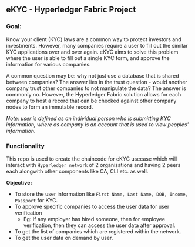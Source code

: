 ## eKYC - Hyperledger Fabric Project

### Goal: 
Know your client (KYC) laws are a common way to protect investors and investments. However, many companies require a user to fill out the similar KYC applications over and over again. eKYC aims to solve this problem where the user is able to fill out a single KYC form, and approve the information for various companies.

A common question may be: why not just use a database that is shared between companies? The answer lies in the trust question - would another company trust other companies to not manipulate the data? The answer is commonly no. However, the Hyperledger Fabric solution allows for each company to host a record that can be checked against other company nodes to form an immutable record.

*Note: user is defined as an individual person who is submitting KYC information, where as company is an account that is used to view peoples' information.*

### Functionality

This repo is used to create the chaincode for eKYC usecase which will interact with `Hyperledger network` of 2 organisations and having 2 peers each alongwith other components like CA, CLI etc. as well.

**Objective:**
* To store the user information like `First Name, Last Name, DOB, Income, Passport` for KYC.
* To approve specific companies to access the user data for user verification 
    - Eg: If any employer has hired someone, then for employee verification, then they can access the user data after approval.
* To get the list of companies which are registered within the  network.
* To get the user data on demand by user.